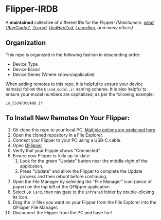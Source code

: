 # Flipper-IRDB  

A **maintained** collective of different IRs for the Flipper! _(Maintainers: [ezod](https://github.com/ezod), [UberGuidoZ](https://github.com/UberGuidoZ), [Zecred](https://github.com/bussardrobbie), [DedHedZed](https://github.com/dedhedzed), [Lucaslhm](https://github.com/Lucaslhm), and many others)_

## Organization  

This repo is organized in the following fashion in descending order:  
* Device Type
* Device Brand
* Device Series (Where known/applicable)

When adding remotes to this repo, it is helpful to ensure your device name(s) follow the `brand_model.ir` naming scheme. It is also helpful to ensure your model numbers are capitalized, as per the following example:

`LG_55UN7300AUD.ir`

## To Install New Remotes On Your Flipper:   

1. Git clone this repo to your local PC. [Multiple options are explained here](https://docs.github.com/en/repositories/creating-and-managing-repositories/cloning-a-repository).
2. Open the cloned repository in a File Explorer.
3. Connect your Flipper to your PC using a USB-C cable.
4. Open [QFlipper](https://flipperzero.one/update)
5. Verify that your Flipper shows "Connected"
6. Ensure your Flipper is fully up-to-date:
    1. Look for the green "Update" button near the middle-right of the application.
    2. Press "Update" and allow the Flipper to complete the Update process and then reboot before continuing.
7. Open the File Manager by selecting the "File Manager" icon (piece of paper) on the top left of the QFlipper application.
8. Select `SD Card`, then navigate to the `infrared` folder by double-clicking its icon.
9. Drag the .ir files you want on your Flipper from the File Explorer into the QFlipper File Manager.
10. Disconnect the Flipper from the PC and have fun!
